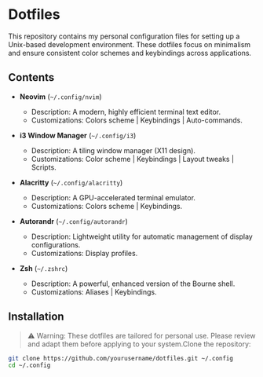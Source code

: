 # Dotfiles
This repository contains my personal configuration files for setting up a Unix-based development environment. These dotfiles focus on minimalism and ensure consistent color schemes and keybindings across applications.

## Contents

- **Neovim** (`~/.config/nvim`)
  - Description: A modern, highly efficient terminal text editor.
  - Customizations: Colors scheme | Keybindings | Auto-commands.

- **i3 Window Manager** (`~/.config/i3`)
  - Description: A tiling window manager (X11 design).
  - Customizations: Color scheme | Keybindings | Layout tweaks | Scripts.

- **Alacritty** (`~/.config/alacritty`)
  - Description: A GPU-accelerated terminal emulator.
  - Customizations: Colors scheme | Keybindings.

- **Autorandr** (`~/.config/autorandr`)
  - Description: Lightweight utility for automatic management of display configurations.
  - Customizations: Display profiles.

- **Zsh** (`~/.zshrc`)
  - Description: A powerful, enhanced version of the Bourne shell.
  - Customizations: Aliases | Keybindings.

## Installation
> ⚠️ Warning: These dotfiles are tailored for personal use. Please review and adapt them before applying to your system.Clone the repository:

```bash
git clone https://github.com/yourusername/dotfiles.git ~/.config
cd ~/.config
